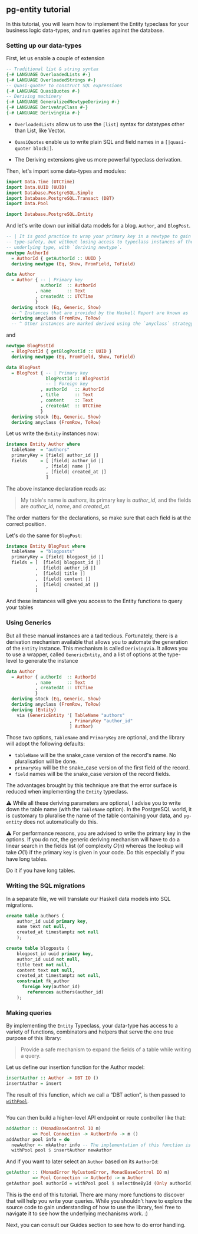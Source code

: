 ## pg-entity tutorial

In this tutorial, you will learn how to implement the Entity typeclass for your business logic data-types, and run
queries against the database.

### Setting up our data-types
First, let us enable a couple of extension

```haskell
-- Traditional list & string syntax
{-# LANGUAGE OverloadedLists #-}
{-# LANGUAGE OverloadedStrings #-}
-- Quasi-quoter to construct SQL expressions
{-# LANGUAGE QuasiQuotes #-}
-- Deriving machinery
{-# LANGUAGE GeneralizedNewtypeDeriving #-}
{-# LANGUAGE DeriveAnyClass #-}
{-# LANGUAGE DerivingVia #-}
```

* `OverloadedLists` allow us to use the `[list]` syntax for datatypes other than List, like Vector.

* `QuasiQuotes` enable us to write plain SQL and field names in a `[|quasi-quoter block|]`.

* The Deriving extensions give us more powerful typeclass derivation.


Then, let's import some data-types and modules:

```haskell
import Data.Time (UTCTime)
import Data.UUID (UUID)
import Database.PostgreSQL.Simple
import Database.PostgreSQL.Transact (DBT)
import Data.Pool

import Database.PostgreSQL.Entity
```

And let's write down our initial data models for a blog. `Author`, and `BlogPost`.

```haskell
-- | It is good practice to wrap your primary key in a newtype to gain more
-- type-safety, but without losing access to typeclass instances of the
-- underlying type, with `deriving newtype`.
newtype AuthorId
  = AuthorId { getAuthorId :: UUID }
  deriving newtype (Eq, Show, FromField, ToField)

data Author
  = Author { -- | Primary key
             authorId  :: AuthorId
           , name      :: Text
           , createdAt :: UTCTime
           }
  deriving stock (Eq, Generic, Show)
  -- ^ Instances that are provided by the Haskell Report are known as `stock` classes.
  deriving anyclass (FromRow, ToRow)
  -- ^ Other instances are marked derived using the `anyclass` strategy
```

and

```haskell
newtype BlogPostId
  = BlogPostId { getBlogPostId :: UUID }
  deriving newtype (Eq, FromField, Show, ToField)

data BlogPost
  = BlogPost { -- | Primary key
               blogPostId :: BlogPostId
               -- | Foreign key
             , authorId   :: AuthorId
             , title      :: Text
             , content    :: Text
             , createdAt  :: UTCTime
             }
  deriving stock (Eq, Generic, Show)
  deriving anyclass (FromRow, ToRow)
```

Let us write the `Entity` instances now:

```Haskell
instance Entity Author where
  tableName  = "authors"
  primaryKey = [field| author_id |]
  fields     = [ [field| author_id |]
               , [field| name |]
               , [field| created_at |]
               ]
```

The above instance declaration reads as:
> My table's name is _authors_, its primary key is _author\_id_, and the fields are _author\_id_, _name_, and _created\_at_.

The order matters for the declarations, so make sure that each field is at the correct position.

Let's do the same for `BlogPost`:

```Haskell
instance Entity BlogPost where
  tableName  = "blogposts"
  primaryKey = [field| blogpost_id |]
  fields = [  [field| blogpost_id |]
           ,  [field| author_id |]
           ,  [field| title |]
           ,  [field| content |]
           ,  [field| created_at |]
           ]
```

And these instances will give you access to the Entity functions to query your tables

### Using Generics

But all these manual instances are a tad tedious. Fortunately, there is a derivation mechanism available that allows you
to automate the generation of the `Entity` instance. This mechanism is called `DerivingVia`.
It allows you to use a wrapper, called `GenericEntity`, and a list of options at the type-level to generate the instance


```haskell
data Author
  = Author { authorId  :: AuthorId
           , name      :: Text
           , createdAt :: UTCTime
           }
  deriving stock (Eq, Generic, Show)
  deriving anyclass (FromRow, ToRow)
  deriving (Entity)
    via (GenericEntity '[ TableName "authors"
                        , PrimaryKey "author_id"
                        ] Author)
```

Those two options, `TableName` and `PrimaryKey` are optional, and the library will adopt the following defaults:

* `tableName` will be the snake\_case version of the record's name. No pluralisation will be done.
* `primaryKey` will be the snake\_case version of the first field of the record.
* `field` names will be the snake\_case version of the record fields.

The advantages brought by this technique are that the error surface is reduced when implementing the `Entity` typeclass.

⚠ While all these deriving parameters are optional, I advise you to write down the table name (with the `TableName` option).
In the PostgreSQL world, it is customary to pluralise the name of the table containing your data, and
`pg-entity` does not automatically do this.


⚠ For performance reasons, you are advised to write the primary key in the options. If you do not, the generic deriving mechanism will have to do a linear
search in the fields list (of complexity 𝛰(n) whereas the lookup will take 𝛰(1) if the primary key is given in your code. Do this especially if you have
long tables.

Do it if you have long tables.

### Writing the SQL migrations

In a separate file, we will translate our Haskell data models into SQL migrations.

```sql
create table authors (
    author_id uuid primary key,
    name text not null,
    created_at timestamptz not null
    );

create table blogposts (
    blogpost_id uuid primary key,
    author_id uuid not null,
    title text not null,
    content text not null,
    created_at timestamptz not null,
    constraint fk_author
      foreign key(author_id)
        references authors(author_id)
    );
```

### Making queries

By implementing the `Entity` Typeclass, your data-type has access to a variety of functions, combinators and helpers that serve the one true purpose of
this library:

> Provide a safe mechanism to expand the fields of a table while writing a query.

Let us define our insertion function for the Author model:

```haskell
insertAuthor :: Author -> DBT IO ()
insertAuthor = insert
```

The result of this function, which we call a “DBT action”, is then passed to [`withPool`](https://hackage.haskell.org/package/pg-entity-0.0.1.0/docs/Database-PostgreSQL-Entity-DBT.html#v:withPool).

```haskell
```

You can then build a higher-level API endpoint or route controller like that:

```haskell
addAuthor :: (MonadBaseControl IO m)
          => Pool Connection -> AuthorInfo -> m ()
addAuthor pool info = do
  newAuthor <- mkAuthor info -- The implementation of this function is left to you
  withPool pool $ insertAuthor newAuthor
```

And if you want to later select an `Author` based on its `AuthorId`:

```haskell
getAuthor :: (MonadError MyCustomError, MonadBaseControl IO m)
          => Pool Connection -> AuthorId -> m Author
getAuthor pool authorId = withPool pool $ selectOneById (Only authorId)
```

This is the end of this tutorial. There are many more functions to discover that will help you write your queries.
While you shouldn't have to explore the source code to gain understanding of how to use the library, feel free to
navigate it to see how the underlying mechanisms work. :)

Next, you can consult our Guides section to see how to do error handling.
